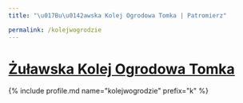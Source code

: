 ```yaml
---
title: "\u017Bu\u0142awska Kolej Ogrodowa Tomka | Patromierz"

permalink: /kolejwogrodzie
---
```


# [Żuławska Kolej Ogrodowa Tomka](https://patronite.pl/kolejwogrodzie)

{% include profile.md name="kolejwogrodzie" prefix="k" %}
